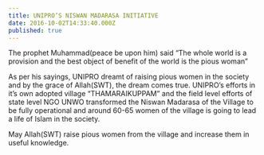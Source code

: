 ```yaml
---
title: UNIPRO’S NISWAN MADARASA INITIATIVE	
date: 2016-10-02T14:33:40.000Z
published: true
---
```


<p>The prophet Muhammad(peace be upon him) said “The whole world is a provision and the best object of benefit of the world is the pious woman”</p>
<p>As per his sayings, UNIPRO dreamt of raising pious women in the society and by the grace of Allah(SWT), the dream comes true. UNIPRO’s efforts in it’s own adopted village “THAMARAIKUPPAM” and the field level efforts of state level NGO UNWO transformed the Niswan Madarasa of the Village to be fully operational and around 60-65 women of the village is going to lead a life of Islam in the society.</p>
<p>May Allah(SWT) raise pious women from the village and increase them in useful knowledge.</p>